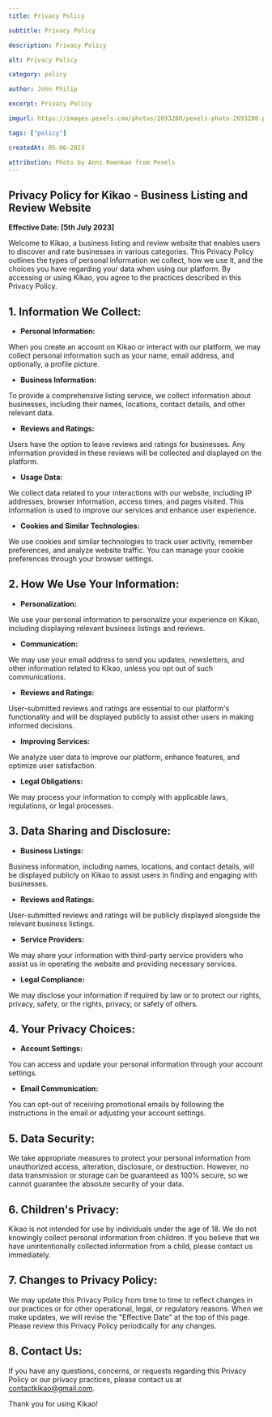 ```yaml
---
title: Privacy Policy

subtitle: Privacy Policy

description: Privacy Policy

alt: Privacy Policy

category: policy

author: John Philip

excerpt: Privacy Policy

imgurl: https://images.pexels.com/photos/2693208/pexels-photo-2693208.png?auto=compress&cs=tinysrgb&w=1600

tags: ["policy"]

createdAt: 05-06-2023

attribution: Photo by Anni Roenkae from Pexels
---
```


## Privacy Policy for Kikao - Business Listing and Review Website

**Effective Date: [5th July 2023]**

Welcome to Kikao, a business listing and review website that enables users to discover and rate businesses in various categories. This Privacy Policy outlines the types of personal information we collect, how we use it, and the choices you have regarding your data when using our platform. By accessing or using Kikao, you agree to the practices described in this Privacy Policy.

## 1. Information We Collect:

- **Personal Information:**

When you create an account on Kikao or interact with our platform, we may collect personal information such as your name, email address, and optionally, a profile picture.

- **Business Information:**

To provide a comprehensive listing service, we collect information about businesses, including their names, locations, contact details, and other relevant data.

- **Reviews and Ratings:**

Users have the option to leave reviews and ratings for businesses. Any information provided in these reviews will be collected and displayed on the platform.

- **Usage Data:**

We collect data related to your interactions with our website, including IP addresses, browser information, access times, and pages visited. This information is used to improve our services and enhance user experience.

- **Cookies and Similar Technologies:**

We use cookies and similar technologies to track user activity, remember preferences, and analyze website traffic. You can manage your cookie preferences through your browser settings.

## 2. How We Use Your Information:

- **Personalization:**

We use your personal information to personalize your experience on Kikao, including displaying relevant business listings and reviews.

- **Communication:**

We may use your email address to send you updates, newsletters, and other information related to Kikao, unless you opt out of such communications.

- **Reviews and Ratings:**

User-submitted reviews and ratings are essential to our platform's functionality and will be displayed publicly to assist other users in making informed decisions.

- **Improving Services:**

We analyze user data to improve our platform, enhance features, and optimize user satisfaction.

- **Legal Obligations:**

We may process your information to comply with applicable laws, regulations, or legal processes.

## 3. Data Sharing and Disclosure:

- **Business Listings:**

Business information, including names, locations, and contact details, will be displayed publicly on Kikao to assist users in finding and engaging with businesses.

- **Reviews and Ratings:**

User-submitted reviews and ratings will be publicly displayed alongside the relevant business listings.

- **Service Providers:**

We may share your information with third-party service providers who assist us in operating the website and providing necessary services.

- **Legal Compliance:**

We may disclose your information if required by law or to protect our rights, privacy, safety, or the rights, privacy, or safety of others.

## 4. Your Privacy Choices:

- **Account Settings:**

You can access and update your personal information through your account settings.

- **Email Communication:**

You can opt-out of receiving promotional emails by following the instructions in the email or adjusting your account settings.

## 5. Data Security:

We take appropriate measures to protect your personal information from unauthorized access, alteration, disclosure, or destruction. However, no data transmission or storage can be guaranteed as 100% secure, so we cannot guarantee the absolute security of your data.

## 6. Children's Privacy:

Kikao is not intended for use by individuals under the age of 18. We do not knowingly collect personal information from children. If you believe that we have unintentionally collected information from a child, please contact us immediately.

## 7. Changes to Privacy Policy:

We may update this Privacy Policy from time to time to reflect changes in our practices or for other operational, legal, or regulatory reasons. When we make updates, we will revise the "Effective Date" at the top of this page. Please review this Privacy Policy periodically for any changes.

## 8. Contact Us:

If you have any questions, concerns, or requests regarding this Privacy Policy or our privacy practices, please contact us at contactkikao@gmail.com.

Thank you for using Kikao!

